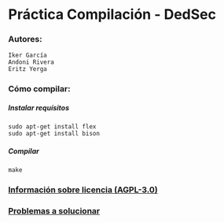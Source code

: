 # Práctica Compilación - DedSec
### Autores:
```
Iker García
Andoni Rivera
Eritz Yerga
```

### Cómo compilar:
##### Instalar requísitos
```
sudo apt-get install flex
sudo apt-get install bison
```
##### Compilar
```
make
```

### [Información sobre licencia (AGPL-3.0)](https://github.com/DeadSecUPV/PracticaCompilacion/blob/master/LICENSE)

### [Problemas a solucionar](https://github.com/DeadSecUPV/PracticaCompilacion/issues)
